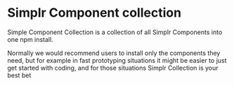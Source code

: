 # Simplr Component collection

Simple Component Collection is a collection of all Simplr Components into one npm install.

Normally we would recommend users to install only the components they
need, but for example in fast prototyping situations it might be easier
to just get started with coding, and for those situations Simplr Collection is your best bet


